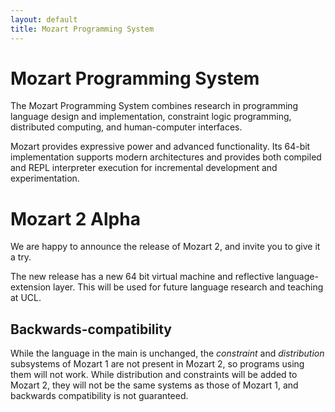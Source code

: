 ```yaml
---
layout: default
title: Mozart Programming System
---
```


# Mozart Programming System

The Mozart Programming System combines research in programming language design
and implementation, constraint logic programming, distributed computing, and 
human-computer interfaces.

Mozart provides expressive power and advanced functionality. Its 64-bit
implementation supports modern architectures and provides both compiled and
REPL interpreter execution for incremental development and experimentation.



# Mozart 2 Alpha

We are happy to announce the release of Mozart 2, and invite you to give it a try.

The new release has a new 64 bit virtual machine and reflective
language-extension layer. This will be used for future language research and
teaching at UCL.

## Backwards-compatibility

While the language in the main is unchanged, the *constraint* and *distribution*
subsystems of Mozart 1 are not present in Mozart 2, so programs using them will
not work. While distribution and constraints will be added to Mozart 2, they 
will not be the same systems as those of Mozart 1, and backwards compatibility
is not guaranteed.
